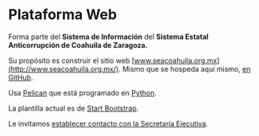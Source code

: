 
# Plataforma Web

Forma parte del **Sistema de Información** del **Sistema Estatal Anticorrupción de Coahuila de Zaragoza.**

Su propósito es construir el sitio web [www.seacoahuila.org.mx](http://www.seacoahuila.org.mx/). Mismo que se hospeda aquí mismo, [en GitHub](https://github.com/SEACoahuila/seacoahuila.github.io).

Usa [Pelican](http://getpelican.com/) que está programado en [Python](http://python.org/).

La plantilla actual es de [Start Bootstrap](https://startbootstrap.com/).

Le invitamos [establecer contacto con la Secretaría Ejecutiva](http://www.seacoahuila.org.mx/secretaria-ejecutiva/institucional/contacto/).

